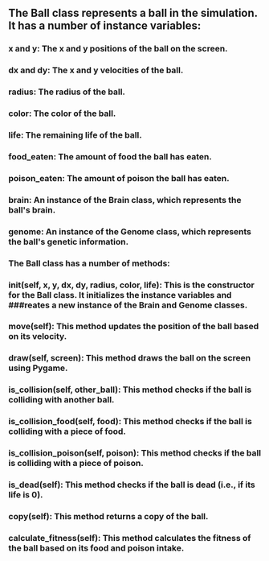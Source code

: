 ## The Ball class represents a ball in the simulation. It has a number of instance variables:

### x and y: The x and y positions of the ball on the screen.
### dx and dy: The x and y velocities of the ball.
### radius: The radius of the ball.
### color: The color of the ball.
### life: The remaining life of the ball.
### food_eaten: The amount of food the ball has eaten.
### poison_eaten: The amount of poison the ball has eaten.
### brain: An instance of the Brain class, which represents the ball's brain.
### genome: An instance of the Genome class, which represents the ball's genetic information.
### The Ball class has a number of methods:

### __init__(self, x, y, dx, dy, radius, color, life): This is the constructor for the Ball class. It initializes the instance variables and ###reates a new instance of the Brain and Genome classes.
### move(self): This method updates the position of the ball based on its velocity.
### draw(self, screen): This method draws the ball on the screen using Pygame.
### is_collision(self, other_ball): This method checks if the ball is colliding with another ball.
### is_collision_food(self, food): This method checks if the ball is colliding with a piece of food.
### is_collision_poison(self, poison): This method checks if the ball is colliding with a piece of poison.
### is_dead(self): This method checks if the ball is dead (i.e., if its life is 0).
### copy(self): This method returns a copy of the ball.
### calculate_fitness(self): This method calculates the fitness of the ball based on its food and poison intake.